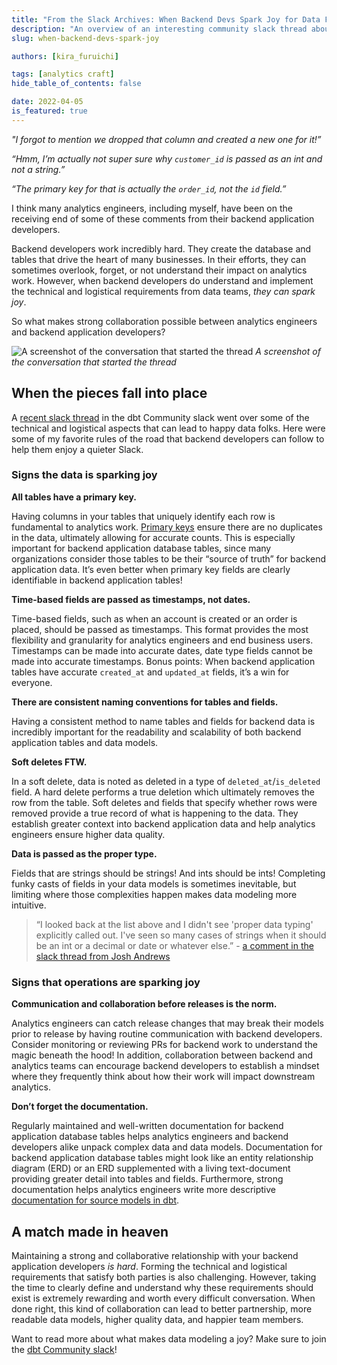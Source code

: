 ```yaml
---
title: "From the Slack Archives: When Backend Devs Spark Joy for Data Folks"
description: "An overview of an interesting community slack thread about the relationship between data folks and backend developers"
slug: when-backend-devs-spark-joy

authors: [kira_furuichi]

tags: [analytics craft]
hide_table_of_contents: false

date: 2022-04-05
is_featured: true
---
```


*"I forgot to mention we dropped that column and created a new one for it!”*

*“Hmm, I’m actually not super sure why `customer_id` is passed as an int and not a string.”*

*“The primary key for that <Term id="table" /> is actually the `order_id`, not the `id` field.”*

I think many analytics engineers, including myself, have been on the receiving end of some of these comments from their backend application developers. 

Backend developers work incredibly hard. They create the database and tables that drive the heart of many businesses. In their efforts, they can sometimes overlook, forget, or not understand their impact on analytics work. However, when backend developers do understand and implement the technical and logistical requirements from data teams, *they can spark joy*.

So what makes strong collaboration possible between analytics engineers and backend application developers?

<!--truncate-->

![A screenshot of the conversation that started the thread](/img/blog/2022-04-05-when-backend-devs-spark-joy/slack_thread_screenshot.png)
*A screenshot of the conversation that started the thread*

## When the pieces fall into place

A [recent slack thread](https://getdbt.slack.com/archives/C0VLZPLAE/p1643161237258600) in the dbt Community slack went over some of the technical and logistical aspects that can lead to happy data folks. Here were some of my favorite rules of the road that backend developers can follow to help them enjoy a quieter Slack.

### Signs the data is sparking joy

**All tables have a primary key.**

Having columns in your tables that uniquely identify each row is fundamental to analytics work. [Primary keys](https://docs.getdbt.com/blog/primary-key-testing) ensure there are no duplicates in the data, ultimately allowing for accurate counts. This is especially important for backend application database tables, since many organizations consider those tables to be their “source of truth” for backend application data. It’s even better when primary key fields are clearly identifiable in backend application tables!

**Time-based fields are passed as timestamps, not dates.**

Time-based fields, such as when an account is created or an order is placed, should be passed as timestamps. This format provides the most flexibility and granularity for analytics engineers and end business users. Timestamps can be made into accurate dates, date type fields cannot be made into accurate timestamps. Bonus points: When backend application tables have accurate `created_at` and `updated_at` fields, it’s a win for everyone.

**There are consistent naming conventions for tables and fields.**

Having a consistent method to name tables and fields for backend data is incredibly important for the readability and scalability of both backend application tables and data models.

**Soft deletes FTW.**

In a soft delete, data is noted as deleted in a type of `deleted_at`/`is_deleted` field. A hard delete performs a true deletion which ultimately removes the row from the table. Soft deletes and fields that specify whether rows were removed provide a true record of what is happening to the data. They establish greater context into backend application data and help analytics engineers ensure higher data quality.

**Data is passed as the proper type.**

Fields that are strings should be strings! And ints should be ints! Completing funky casts of fields in your data models is sometimes inevitable, but limiting where those complexities happen makes data modeling more intuitive.

> “I looked back at the list above and I didn't see 'proper data typing' explicitly called out. I've seen so many cases of strings when it should be an int or a decimal or date or whatever else.” - [a comment in the slack thread from Josh Andrews](https://getdbt.slack.com/archives/C0VLZPLAE/p1643305705280300?thread_ts=1643161237.258600&cid=C0VLZPLAE)

### Signs that operations are sparking joy

**Communication and collaboration before releases is the norm.**

Analytics engineers can catch release changes that may break their models prior to release by having routine communication with backend developers. Consider monitoring or reviewing PRs for backend work to understand the magic beneath the hood! In addition, collaboration between backend and analytics teams can encourage backend developers to establish a mindset where they frequently think about how their work will impact downstream analytics.

**Don’t forget the documentation.**

Regularly maintained and well-written documentation for backend application database tables helps analytics engineers and backend developers alike unpack complex data and data models. Documentation for backend application database tables might look like an entity relationship diagram (ERD) or an ERD supplemented with a living text-document providing greater detail into tables and fields. Furthermore, strong documentation helps analytics engineers write more descriptive [documentation for source models in dbt](https://docs.getdbt.com/docs/building-a-dbt-project/using-sources#testing-and-documenting-sources).

## A match made in heaven

Maintaining a strong and collaborative relationship with your backend application developers *is hard*. Forming the technical and logistical requirements that satisfy both parties is also challenging. However, taking the time to clearly define and understand why these requirements should exist is extremely rewarding and worth every difficult conversation. When done right, this kind of collaboration can lead to better partnership, more readable data models, higher quality data, and happier team members.

Want to read more about what makes data modeling a joy? Make sure to join the [dbt Community slack](https://www.getdbt.com/community/join-the-community/)!